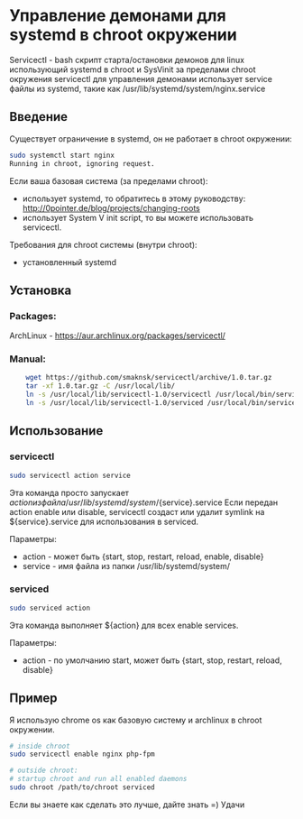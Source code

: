 Управление демонами для systemd в chroot окружении
=====================

Servicectl - bash скрипт старта/остановки демонов для linux использующий systemd в chroot и SysVinit за пределами chroot окружения
servicectl для управления демонами использует service файлы из systemd, такие как /usr/lib/systemd/system/nginx.service

Введение
---

Существует ограничение в systemd, он не работает в chroot окружении:
```bash
sudo systemctl start nginx
Running in chroot, ignoring request.
```
Если ваша базовая система (за пределами chroot):
* использует systemd, то обратитесь в этому руководству: http://0pointer.de/blog/projects/changing-roots
* использует System V init script, то вы можете использовать servicectl.

Требования для chroot системы (внутри chroot):
* установленный systemd

Установка
---

### Packages:
ArchLinux - https://aur.archlinux.org/packages/servicectl/
### Manual:
```bash
    wget https://github.com/smaknsk/servicectl/archive/1.0.tar.gz
    tar -xf 1.0.tar.gz -C /usr/local/lib/
    ln -s /usr/local/lib/servicectl-1.0/servicectl /usr/local/bin/servicectl
    ln -s /usr/local/lib/servicectl-1.0/serviced /usr/local/bin/serviced
```

Использование
---
### servicectl
```bash
sudo servicectl action service
``` 
Эта команда просто запускает ${action} из файла /usr/lib/systemd/system/${service}.service
Если передан action enable или disable, servicectl создаст или удалит symlink на ${service}.service для использования в serviced.

Параметры:
* action - может быть {start, stop, restart, reload, enable, disable}
* service - имя файла из папки /usr/lib/systemd/system/

### serviced
```bash
sudo serviced action
```
Эта команда выполняет ${action} для всех enable services.

Параметры:
* action - по умолчанию start, может быть {start, stop, restart, reload, disable}

Пример
---
Я использую chrome os как базовую систему и archlinux в chroot окружении.
```bash
# inside chroot
sudo servicectl enable nginx php-fpm

# outside chroot: 
# startup chroot and run all enabled daemons
sudo chroot /path/to/chroot serviced
```

Если вы знаете как сделать это лучше, дайте знать =)
Удачи
